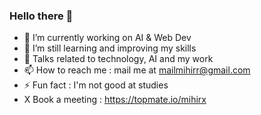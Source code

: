 ### Hello there 👋






- 🔭 I’m currently working on AI & Web Dev
- 🌱 I’m still learning and improving my skills 
- 💬 Talks related to technology, AI and my work
- 📫 How to reach me : mail me at mailmihirr@gmail.com
- ⚡ Fun fact : I'm not good at studies
- X Book a meeting : https://topmate.io/mihirx
